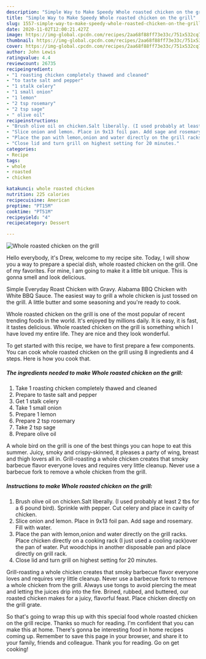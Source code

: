 ```yaml
---
description: "Simple Way to Make Speedy Whole roasted chicken on the grill"
title: "Simple Way to Make Speedy Whole roasted chicken on the grill"
slug: 1557-simple-way-to-make-speedy-whole-roasted-chicken-on-the-grill
date: 2020-11-02T12:00:21.427Z
image: https://img-global.cpcdn.com/recipes/2aa68f88ff73e33c/751x532cq70/whole-roasted-chicken-on-the-grill-recipe-main-photo.jpg
thumbnail: https://img-global.cpcdn.com/recipes/2aa68f88ff73e33c/751x532cq70/whole-roasted-chicken-on-the-grill-recipe-main-photo.jpg
cover: https://img-global.cpcdn.com/recipes/2aa68f88ff73e33c/751x532cq70/whole-roasted-chicken-on-the-grill-recipe-main-photo.jpg
author: John Lewis
ratingvalue: 4.4
reviewcount: 26735
recipeingredient:
- "1 roasting chicken completely thawed and cleaned"
- "to taste salt and pepper"
- "1 stalk celery"
- "1 small onion"
- "1 lemon"
- "2 tsp rosemary"
- "2 tsp sage"
- " olive oil"
recipeinstructions:
- "Brush olive oil on chicken.Salt liberally. (I used probably at least 2 tbs for a 6 pound bird). Sprinkle with pepper. Cut celery and place in cavity of chicken."
- "Slice onion and lemon. Place in 9x13 foil pan. Add sage and rosemary. Fill with water."
- "Place the pan with lemon,onion and water directly on the grill racks. Place chicken directly on a cooking rack (I just used a cooling rack)over the pan of water. Put woodchips in another disposable pan and place directly on grill rack."
- "Close lid and turn grill on highest setting for 20 minutes."
categories:
- Recipe
tags:
- whole
- roasted
- chicken

katakunci: whole roasted chicken 
nutrition: 225 calories
recipecuisine: American
preptime: "PT15M"
cooktime: "PT51M"
recipeyield: "4"
recipecategory: Dessert

---
```



![Whole roasted chicken on the grill](https://img-global.cpcdn.com/recipes/2aa68f88ff73e33c/751x532cq70/whole-roasted-chicken-on-the-grill-recipe-main-photo.jpg)

Hello everybody, it's Drew, welcome to my recipe site. Today, I will show you a way to prepare a special dish, whole roasted chicken on the grill. One of my favorites. For mine, I am going to make it a little bit unique. This is gonna smell and look delicious.

Simple Everyday Roast Chicken with Gravy. Alabama BBQ Chicken with White BBQ Sauce. The easiest way to grill a whole chicken is just tossed on the grill. A little butter and some seasoning and you&#39;re ready to cook.

Whole roasted chicken on the grill is one of the most popular of recent trending foods in the world. It's enjoyed by millions daily. It is easy, it is fast, it tastes delicious. Whole roasted chicken on the grill is something which I have loved my entire life. They are nice and they look wonderful.


To get started with this recipe, we have to first prepare a few components. You can cook whole roasted chicken on the grill using 8 ingredients and 4 steps. Here is how you cook that.

<!--inarticleads1-->

##### The ingredients needed to make Whole roasted chicken on the grill:

1. Take 1 roasting chicken completely thawed and cleaned
1. Prepare to taste salt and pepper
1. Get 1 stalk celery
1. Take 1 small onion
1. Prepare 1 lemon
1. Prepare 2 tsp rosemary
1. Take 2 tsp sage
1. Prepare  olive oil


A whole bird on the grill is one of the best things you can hope to eat this summer. Juicy, smoky and crispy-skinned, it pleases a party of wing, breast and thigh lovers all in. Grill-roasting a whole chicken creates that smoky barbecue flavor everyone loves and requires very little cleanup. Never use a barbecue fork to remove a whole chicken from the grill. 

<!--inarticleads2-->

##### Instructions to make Whole roasted chicken on the grill:

1. Brush olive oil on chicken.Salt liberally. (I used probably at least 2 tbs for a 6 pound bird). Sprinkle with pepper. Cut celery and place in cavity of chicken.
1. Slice onion and lemon. Place in 9x13 foil pan. Add sage and rosemary. Fill with water.
1. Place the pan with lemon,onion and water directly on the grill racks. Place chicken directly on a cooking rack (I just used a cooling rack)over the pan of water. Put woodchips in another disposable pan and place directly on grill rack.
1. Close lid and turn grill on highest setting for 20 minutes.


Grill-roasting a whole chicken creates that smoky barbecue flavor everyone loves and requires very little cleanup. Never use a barbecue fork to remove a whole chicken from the grill. Always use tongs to avoid piercing the meat and letting the juices drip into the fire. Brined, rubbed, and buttered, our roasted chicken makes for a juicy, flavorful feast. Place chicken directly on the grill grate. 

So that's going to wrap this up with this special food whole roasted chicken on the grill recipe. Thanks so much for reading. I'm confident that you can make this at home. There's gonna be interesting food in home recipes coming up. Remember to save this page in your browser, and share it to your family, friends and colleague. Thank you for reading. Go on get cooking!
